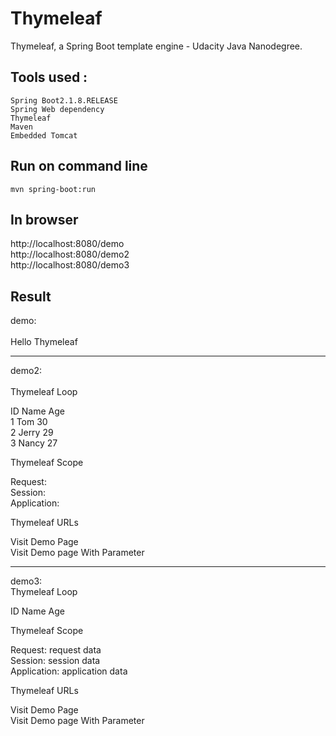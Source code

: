 # Thymeleaf
Thymeleaf, a Spring Boot template engine  - Udacity Java Nanodegree.

## Tools used :

    Spring Boot2.1.8.RELEASE
    Spring Web dependency
    Thymeleaf
    Maven
    Embedded Tomcat
    
 ## Run on command line  
 
    mvn spring-boot:run 
    
 ## In browser  
   
   http://localhost:8080/demo </br>
   http://localhost:8080/demo2 </br>
   http://localhost:8080/demo3
   
 ## Result 
 
demo: </br>
</br>
Hello Thymeleaf

---------------------------------   
demo2: </br>
</br>
Thymeleaf Loop

ID 	Name 	Age </br>
1 	Tom 	30 </br>
2 	Jerry 	29 </br>
3 	Nancy 	27 </br>

Thymeleaf Scope

Request: </br>
Session: </br>
Application: </br>

Thymeleaf URLs

Visit Demo Page </br>
Visit Demo page With Parameter

---------------------------------
demo3: </br>
Thymeleaf Loop

ID 	Name 	Age

Thymeleaf Scope

Request: request data </br>
Session: session data </br>
Application: application data</br>

Thymeleaf URLs

Visit Demo Page </br>
Visit Demo page With Parameter

